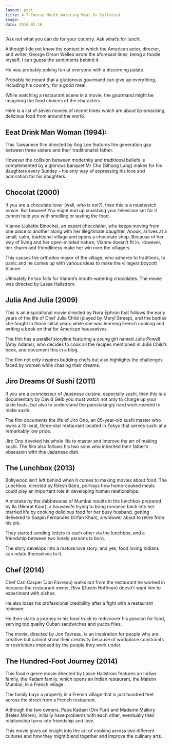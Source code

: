 ```yaml
---
layout: post
title: A 7-Course Mouth Watering Meal In Celluloid
image: ''
date: 2016-03-16
---
```

‘Ask not what you can do for your country. Ask what’s for lunch’.

Although I do not know the context in which the American actor, director, and writer, George Orson Welles wrote the aforesaid lines, being a foodie myself, I can guess the sentiments behind it.

He was probably poking fun at everyone with a discerning palate.

Probably he meant that a gluttonous gourmand can give up everything, including his country, for a good meal.

While watching a restaurant scene in a movie, the gourmand might be imagining the food choices of the characters.

Here is a list of seven movies of recent times which are about lip-smacking, delicious food from around the world.

## Eeat Drink Man Woman (1994): 

This Taiwanese film directed by Ang Lee features the generation gap between three sisters and their traditionalist father.

However the collision between modernity and traditional beliefs is complemented by a glorious banquet Mr Chu (Sihung Lung) makes for his daughters every Sunday – his only way of expressing his love and admiration for his daughters.

## Chocolat (2000)

If you are a chocolate lover (well, who is not?), then this is a mustwatch movie. But beware! You might end up smashing your television set for it cannot help you with smelling or tasting the food. 

Vianne (Juliette Binoche), an expert chocolatier, who keeps moving from one place to another along with her illegitimate daughter, Anouk, arrives at a small, calm, traditional village and opens a chocolate shop. Because of her way of living and her open-minded nature, Vianne doesn’t fit in. However, her charm and friendliness make her win over the villagers.

This causes the orthodox mayor of the village, who adheres to traditions, to panic and he comes up with various ideas to make the villagers boycott Vianne.

Ultimately he too falls for Vianne’s mouth-watering chocolates. The movie was directed by Lasse Hallstrom.

## Julia And Julia (2009)

This is an inspirational movie directed by Nora Ephron that follows the early years of the life of Chef Julia Child (played by Meryl Streep), and the battles she fought in those initial years while she was learning French cooking and writing a book on that for American housewives.

The film has a parallel storyline featuring a young girl named Julie Powell (Amy Adams), who decides to cook all the recipes mentioned in Julia Child’s book, and document this in a blog.

The film not only inspires budding chefs but also highlights the challenges faced by women while chasing their dreams. 

## Jiro Dreams Of Sushi (2011) 

If you are a connoisseur of Japanese cuisine, especially sushi, then this is a documentary by David Gelb you must watch not only to charge up your taste buds, but also to understand the painstakingly hard work needed to make sushi. 

The film documents the life of Jiro Ono, an 85-year-old sushi master who owns a 10-seat, three-star restaurant located in Tokyo that serves sushi at a remarkably low price. 

Jiro Ono devoted his whole life to master and improve the art of making sushi. The film also follows his two sons who inherited their father’s obsession with this Japanese dish.

## The Lunchbox (2013)

Bollywood isn’t left behind when it comes to making movies about food. The Lunchbox, directed by Ritesh Batra, portrays how home-cooked meals could play an important role in developing human relationships.

A mistake by the dabbawalas of Mumbai results in the lunchbox prepared by Ila (Nimrat Kaur), a housewife trying to bring romance back into her married life by cooking delicious food for her busy husband, getting delivered to Saajan Fernandes (Irrfan Khan), a widower about to retire from his job. 

They started sending letters to each other via the lunchbox, and a friendship between two lonely persons is born. 

The story develops into a mature love story, and yes, food loving Indians can relate themselves to it.

## Chef (2014)

Chef Carl Casper (Jon Favreau) walks out from the restaurant he worked in because the restaurant owner, Riva (Dustin Hoffman) doesn’t want him to experiment with dishes. 

He also loses his professional credibility after a fight with a restaurant reviewer. 

He then starts a journey in his food truck to rediscover his passion for food, serving top quality Cuban sandwiches and yucca fries. 

The movie, directed by Jon Favreau, is an inspiration for people who are creative but cannot show their creativity because of workplace constraints or restrictions imposed by the people they work under.

## The Hundred-Foot Journey (2014)

This foodie genre movie directed by Lasse Hallstrom features an Indian family, the Kadam family, which opens an Indian restaurant, the Maison Mumbai, in a French village. 

The family buys a property in a French village that is just hundred feet across the street from a French restaurant. 

Although the two owners, Papa Kadam (Om Puri) and Madame Mallory (Helen Mirren), initially have problems with each other, eventually their relationship turns into friendship and love. 

This movie gives an insight into the art of cooking across two different cultures and how they might blend together and improve the culinary arts.
